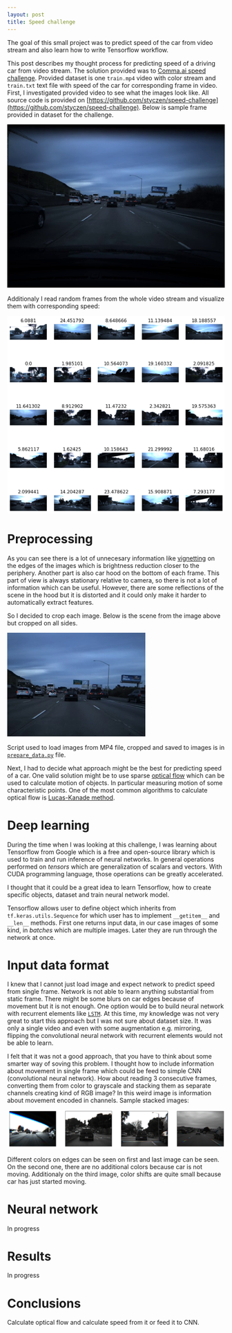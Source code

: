 ```yaml
---
layout: post
title: Speed challenge
---
```


The goal of this small project was to predict speed of the car from video stream
and also learn how to write Tensorflow workflow.

This post describes my thought process for predicting speed of a driving 
car from video stream. The solution provided was to [Comma.ai speed challenge](https://github.com/commaai/speedchallenge). 
Provided dataset is one `train.mp4` video with color stream and `train.txt` text file
with speed of the car for corresponding frame in video. First, I investigated provided video
to see what the images look like. All source code is provided on [https://github.com/styczen/speed-challenge](https://github.com/styczen/speed-challenge). Below is sample 
frame provided in dataset for the challenge.

![](/images/speed-challenge/full_sample_frame.png)

Additionaly I read random frames from the whole video stream and visualize them with
corresponding speed:

![](/images/speed-challenge/random_batch.png)

# Preprocessing

As you can see there is a lot of unnecesary information like [vignetting](https://en.wikipedia.org/wiki/Vignetting) 
on the edges of the images which is brightness reduction closer to the periphery.
Another part is also car hood on the bottom of each frame. This part of view is always
stationary relative to camera, so there is not a lot of information which can be
useful. However, there are some reflections of the scene in the hood but it is
distorted and it could only make it harder to automatically extract features. 

So I decided to crop each image. Below is the scene from the image above but cropped
on all sides.

![](/images/speed-challenge/cropped_sample_frame.png)

Script used to load images from MP4 file, cropped and saved to images is in 
[`prepare_data.py`](https://github.com/styczen/speed-challenge/blob/master/prepare_data.py) file.

Next, I had to decide what approach might be the best for predicting speed of a car.
One valid solution might be to use sparse [optical flow](https://en.wikipedia.org/wiki/Optical_flow) 
which can be used to calculate motion of objects. In particular measuring motion of
some characteristic points. One of the most common algorithms to calculate optical
flow is [Lucas-Kanade method](https://en.wikipedia.org/wiki/Lucas%E2%80%93Kanade_method).

# Deep learning

During the time when I was looking at this challenge, I was learning about Tensorflow from
Google which is a free and open-source library which is used to train and run inference
of neural networks. In general operations performed on *tensors* which are generalization
of scalars and vectors. With CUDA programming language, those operations can be
greatly accelerated. 

I thought that it could be a great idea to learn Tensorflow, how to create specific
objects, dataset and train neural network model.

Tensorflow allows user to define object which inherits from `tf.keras.utils.Sequence`
for which user has to implement `__getitem__` and `__len__` methods. First one returns
input data, in our case images of some kind, in *batches* which are multiple images.
Later they are run through the network at once.

# Input data format

I knew that I cannot just load image and expect network to predict speed from single frame. 
Network is not able to learn anything substantial from static frame. There might be some blurs
on car edges because of movement but it is not enough. One option would be to build neural network
with recurrent elements like [`LSTM`](https://en.wikipedia.org/wiki/Long_short-term_memory).
At this time, my knowledge was not very great to start this approach but I was not sure about 
dataset size. It was only a single video and even with some augmentation e.g. mirroring,
flipping the convolutional neural network with recurrent elements would not be able to learn.

I felt that it was not a good approach, that you have to think about some smarter way of 
soving this problem. I thought how to include information about movement in single frame
which could be feed to simple CNN (convolutional neural network). How about reading 3 
consecutive frames, converting them from color to grayscale and stacking them as separate 
channels creating kind of RGB image? In this weird image is information about movement
encoded in channels. Sample stacked images:

![](/images/speed-challenge/input_stacked_channels.png)

Different colors on edges can be seen on first and last image can be seen. On the second one,
there are no additional colors because car is not moving. Additionaly on the third image, 
color shifts are quite small because car has just started moving.

# Neural network

In progress

# Results

In progress

# Conclusions

Calculate optical flow and calculate speed from it or feed it to CNN.

